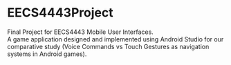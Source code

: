 # EECS4443Project

Final Project for EECS4443 Mobile User Interfaces. <br />
A game application designed and implemented using Android Studio for our comparative study (Voice Commands vs Touch Gestures as navigation systems in Android games).
